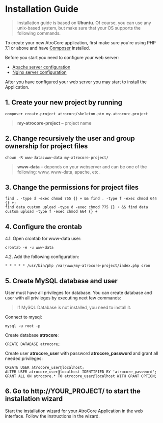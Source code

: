# Installation Guide

> Installation guide is based on **Ubuntu**. Of course, you can use any unix-based system, but make sure that your OS supports the following commands.<br/>

To create your new AtroCore application, first make sure you're using PHP 7.1 or above and have [Composer](https://getcomposer.org/download/) installed.

Before you start you need to configure your web server:

- [Apache server configuration](https://github.com/atrocore/atrocore-docs/blob/master/en/administration/apache-server-configuration.md)
- [Nginx server configuration](https://github.com/atrocore/atrocore-docs/blob/master/en/administration/nginx-server-configuration.md)

After you have configured your web server you may start to install the Application.

## 1. Create your new project by running
```
composer create-project atrocore/skeleton-pim my-atrocore-project
```
> **my-atrocore-project** – project name
   
## 2. Change recursively the user and group ownership for project files
```
chown -R www-data:www-data my-atrocore-project/
```
>**www-data** – depends on your webserver and can be one of the following: www, www-data, apache, etc.

## 3. Change the permissions for project files
```
find . -type d -exec chmod 755 {} + && find . -type f -exec chmod 644 {} +;
find data custom upload -type d -exec chmod 775 {} + && find data custom upload -type f -exec chmod 664 {} +
```     
## 4. Configure the crontab

   4.1. Open crontab for www-data user:
```
crontab -e -u www-data
``` 
   4.2. Add the following configuration:
```      
* * * * * /usr/bin/php /var/www/my-atrocore-project/index.php cron 
```

## 5. Create MySQL database and user

User must have all privileges for database. You can create database and user with all privileges by executing next few commands:

> If MySQL Database is not installed, you need to install it.

Connect to mysql:
```
mysql -u root -p
```
Create database **atrocore**:
```
CREATE DATABASE atrocore;
```
Create user **atrocore_user** with password **atrocore_password** and grant all needed privileges:
```
CREATE USER atrocore_user@localhost;
ALTER USER atrocore_user@localhost IDENTIFIED BY 'atrocore_password';
GRANT ALL ON atrocore.* TO atrocore_user@localhost WITH GRANT OPTION;
```

## 6. Go to http://YOUR_PROJECT/ to start the installation wizard 

Start the installation wizard for your AtroCore Application in the web interface. Follow the instructions in the wizard.
